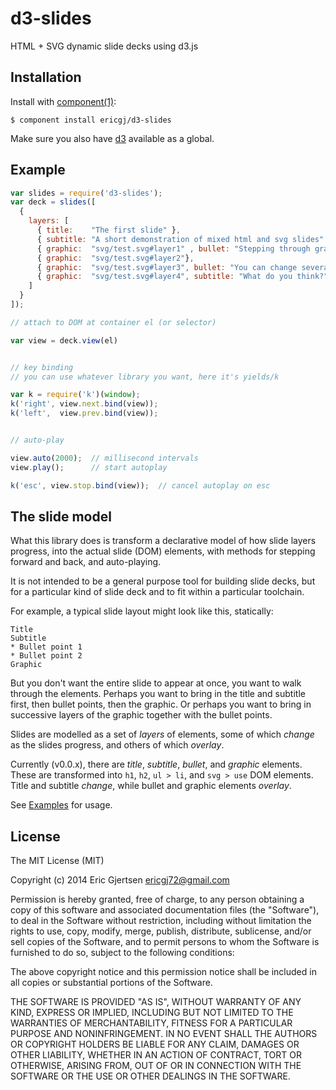 
# d3-slides

  HTML + SVG dynamic slide decks using d3.js

## Installation

  Install with [component(1)](http://component.io):

    $ component install ericgj/d3-slides

  Make sure you also have [d3](https://github.com/mbostock/d3) available as
  a global.

## Example

  ```js
  var slides = require('d3-slides');
  var deck = slides([
    {
      layers: [
        { title:    "The first slide" },
        { subtitle: "A short demonstration of mixed html and svg slides" },
        { graphic:  "svg/test.svg#layer1" , bullet: "Stepping through graphic layers." },
        { graphic:  "svg/test.svg#layer2"},
        { graphic:  "svg/test.svg#layer3", bullet: "You can change several elements at once." },
        { graphic:  "svg/test.svg#layer4", subtitle: "What do you think?" } 
      ]
    }
  ]);

  // attach to DOM at container el (or selector)
  
  var view = deck.view(el)
  

  // key binding
  // you can use whatever library you want, here it's yields/k
  
  var k = require('k')(window);
  k('right', view.next.bind(view));
  k('left',  view.prev.bind(view));

  
  // auto-play

  view.auto(2000);  // millisecond intervals
  view.play();      // start autoplay
  
  k('esc', view.stop.bind(view));  // cancel autoplay on esc
  ```

## The slide model

  What this library does is transform a declarative model of how slide layers
  progress, into the actual slide (DOM) elements, with methods for stepping
  forward and back, and auto-playing.

  It is not intended to be a general purpose tool for building slide decks, but
  for a particular kind of slide deck and to fit within a particular toolchain.

  For example, a typical slide layout might look like this, statically:

    Title
    Subtitle
    * Bullet point 1
    * Bullet point 2
    Graphic

  But you don't want the entire slide to appear at once, you want to walk
  through the elements. Perhaps you want to bring in the title and subtitle
  first, then bullet points, then the graphic. Or perhaps you want to bring
  in successive layers of the graphic together with the bullet points.

  Slides are modelled as a set of _layers_ of elements, some of which _change_
  as the slides progress, and others of which _overlay_.

  Currently (v0.0.x), there are _title_, _subtitle_, _bullet_, and _graphic_
  elements.  These are transformed into `h1`, `h2`, `ul > li`, and `svg >
  use` DOM elements.  Title and subtitle _change_, while bullet and graphic
  elements _overlay_.

  See [Examples](/ericgj/d3-slides/tree/master/examples) for usage.

## License

  The MIT License (MIT)

  Copyright (c) 2014 Eric Gjertsen <ericgj72@gmail.com>

  Permission is hereby granted, free of charge, to any person obtaining a copy
  of this software and associated documentation files (the "Software"), to deal
  in the Software without restriction, including without limitation the rights
  to use, copy, modify, merge, publish, distribute, sublicense, and/or sell
  copies of the Software, and to permit persons to whom the Software is
  furnished to do so, subject to the following conditions:

  The above copyright notice and this permission notice shall be included in
  all copies or substantial portions of the Software.

  THE SOFTWARE IS PROVIDED "AS IS", WITHOUT WARRANTY OF ANY KIND, EXPRESS OR
  IMPLIED, INCLUDING BUT NOT LIMITED TO THE WARRANTIES OF MERCHANTABILITY,
  FITNESS FOR A PARTICULAR PURPOSE AND NONINFRINGEMENT. IN NO EVENT SHALL THE
  AUTHORS OR COPYRIGHT HOLDERS BE LIABLE FOR ANY CLAIM, DAMAGES OR OTHER
  LIABILITY, WHETHER IN AN ACTION OF CONTRACT, TORT OR OTHERWISE, ARISING FROM,
  OUT OF OR IN CONNECTION WITH THE SOFTWARE OR THE USE OR OTHER DEALINGS IN
  THE SOFTWARE.
